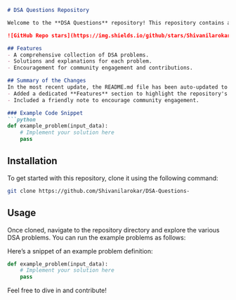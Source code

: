 ```markdown
# DSA Questions Repository

Welcome to the **DSA Questions** repository! This repository contains a collection of Data Structures and Algorithms (DSA) problems designed to help you enhance your coding skills.

![GitHub Repo stars](https://img.shields.io/github/stars/Shivanilarokar/DSA-Questions-) ![GitHub forks](https://img.shields.io/github/forks/Shivanilarokar/DSA-Questions-) ![GitHub issues](https://img.shields.io/github/issues/Shivanilarokar/DSA-Questions-)

## Features
- A comprehensive collection of DSA problems.
- Solutions and explanations for each problem.
- Encouragement for community engagement and contributions.

## Summary of the Changes
In the most recent update, the README.md file has been auto-updated to improve clarity and usability:
- Added a dedicated **Features** section to highlight the repository's offerings.
- Included a friendly note to encourage community engagement.

### Example Code Snippet
```python
def example_problem(input_data):
    # Implement your solution here
    pass
```

## Installation
To get started with this repository, clone it using the following command:

```bash
git clone https://github.com/Shivanilarokar/DSA-Questions-
```

## Usage
Once cloned, navigate to the repository directory and explore the various DSA problems. You can run the example problems as follows:

Here’s a snippet of an example problem definition:
```python
def example_problem(input_data):
    # Implement your solution here
    pass
```

Feel free to dive in and contribute!
```